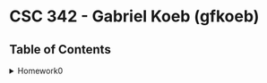 # CSC 342 - Gabriel Koeb (gfkoeb)

## Table of Contents
<details>
<summary>Homework0</summary>
[Homework0/README.md](https://github.ncsu.edu/engr-csc342/csc342-2023Fall-gfkoeb/blob/main/Homework0/README.md)
  
</details>
